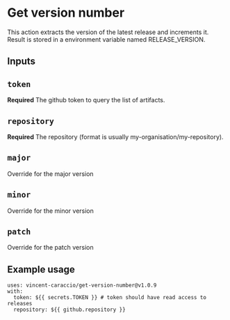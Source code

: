 # Get version number

This action extracts the version of the latest release and increments it.
Result is stored in a environment variable named RELEASE_VERSION.

## Inputs

## `token`

**Required** The github token to query the list of artifacts.

## `repository`

**Required** The repository (format is usually my-organisation/my-repository).

## `major`

Override for the major version

## `minor`

Override for the minor version

## `patch`

Override for the patch version

## Example usage

```
uses: vincent-caraccio/get-version-number@v1.0.9
with:
  token: ${{ secrets.TOKEN }} # token should have read access to releases
  repository: ${{ github.repository }}
```
